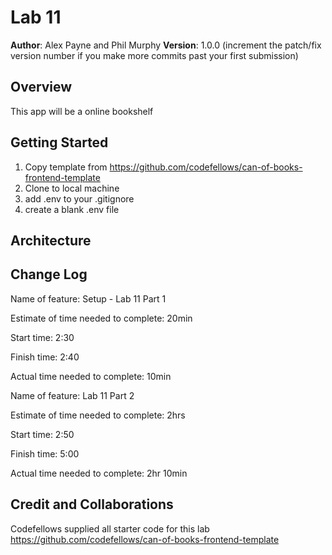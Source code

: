 # Lab 11

**Author**: Alex Payne and Phil Murphy
**Version**: 1.0.0 (increment the patch/fix version number if you make more commits past your first submission)

## Overview
This app will be a online bookshelf

## Getting Started
1. Copy template from https://github.com/codefellows/can-of-books-frontend-template
2. Clone to local machine 
3. add .env to your .gitignore
4. create a blank .env file

## Architecture
<!-- Provide a detailed description of the application design. What technologies (languages, libraries, etc) you're using, and any other relevant design information. -->

## Change Log
Name of feature: Setup - Lab 11 Part 1

Estimate of time needed to complete: 20min

Start time: 2:30

Finish time: 2:40

Actual time needed to complete: 10min

Name of feature: Lab 11 Part 2 

Estimate of time needed to complete: 2hrs

Start time: 2:50

Finish time: 5:00

Actual time needed to complete:  2hr 10min

## Credit and Collaborations
Codefellows supplied all starter code for this lab https://github.com/codefellows/can-of-books-frontend-template
